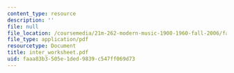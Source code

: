 ```yaml
---
content_type: resource
description: ''
file: null
file_location: /coursemedia/21m-262-modern-music-1900-1960-fall-2006/faaa83b3505e1ded9839c547ff069d73_inter_worksheet.pdf
file_type: application/pdf
resourcetype: Document
title: inter_worksheet.pdf
uid: faaa83b3-505e-1ded-9839-c547ff069d73
---
```

